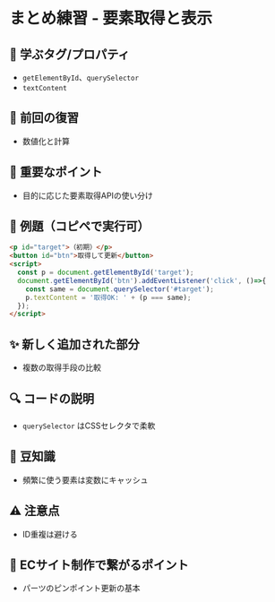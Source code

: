 # まとめ練習 - 要素取得と表示

## 🧩 **学ぶタグ/プロパティ**
- `getElementById`、`querySelector`
- `textContent`

## 🔁 **前回の復習**
- 数値化と計算

## 📌 **重要なポイント**
- 目的に応じた要素取得APIの使い分け

## 🧪 **例題（コピペで実行可）**
```html
<p id="target">（初期）</p>
<button id="btn">取得して更新</button>
<script>
  const p = document.getElementById('target');
  document.getElementById('btn').addEventListener('click', ()=>{
    const same = document.querySelector('#target');
    p.textContent = '取得OK: ' + (p === same);
  });
</script>
```

## ✨ **新しく追加された部分**
- 複数の取得手段の比較

## 🔍 **コードの説明**
- `querySelector` はCSSセレクタで柔軟

## 📖 **豆知識**
- 頻繁に使う要素は変数にキャッシュ

## ⚠️ **注意点**
- ID重複は避ける

## 🛒 **ECサイト制作で繋がるポイント**
- パーツのピンポイント更新の基本
